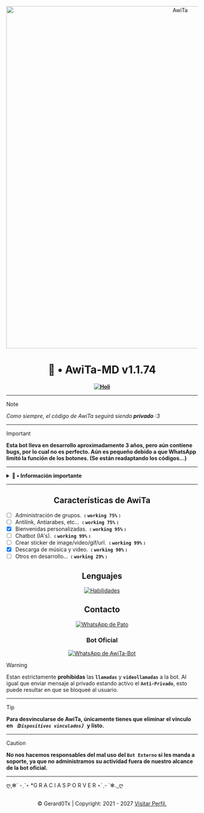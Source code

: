 <p align="center">
	<img src="https://qu.ax/CxVTw.jpg" alt="AwiTa" width="900" />
</p>

<h1 align="center">📌 • AwiTa-MD v1.1.74</h1>

<div align="center">
	<a href="https://github.com/Gerard0Tx">
		<strong>
			<img src="https://readme-typing-svg.demolab.com?font=Lato&weight=19000&size=14&pause=1000&width=435&lines=Bienvenidos+al+repositorio+oficial;AwiTa+estar%C3%A1+feliz+con+una+estrellita+%3A3;Cuack+Cuack++Motherfucker+%F0%9F%94%A5" alt="Holi" />
		</strong>
	</a>
</div>

---

> [!NOTE]
> *Como siempre, el código de AwiTa seguirá siendo **privado** :3*

---

> [!IMPORTANT]
> **Esta bot lleva en desarrollo aproximadamente 3 años, pero aún contiene bugs, por lo cual no es perfecto. Aún es pequeño debido a que WhatsApp limitó la función de los botones. (Se están readaptando los códigos...)**

---

<details>
	<summary><b>🔖 • Información importante</b></summary>

> **Esta bot no está afiliada de ninguna manera con WhatsApp Inc.**
> WhatsApp es una marca registrada de WhatsApp LLC.
> Esta bot es un proyecto de desarrollo independiente y no tiene ninguna relación oficial con la compañía.

</details>

---

<h2 align="center">Características de AwiTa</h2>

- [ ] Administración de grupos. **`﹝working 75%﹞`**
- [ ] Antilink, Antiarabes, etc... **`﹝working 75%﹞`**
- [x] Bienvenidas personalizadas. **`﹝working 95%﹞`**
- [ ] Chatbot (IA's). **`﹝working 99%﹞`**
- [ ] Crear sticker de image/video/gif/url. **`﹝working 99%﹞`**
- [x] Descarga de música y video. **`﹝working 90%﹞`**
- [ ] Otros en desarrollo... **`﹝working 29%﹞`**

<h2 align="center">Lenguajes</h2>
<div align="center">
	<a href="#habilidades">
		<img src="https://skillicons.dev/icons?i=html,css,javascript,nodejs" alt="Habilidades">
	</a>
</div>

<h2 align="center">Contacto</h2>
<div align="center">
	<a href="https://wa.me/+5218311584933">
		<img src='https://img.shields.io/badge/🜲_ᵖᵃᵗᵒ-25D366?style=for-the-badge&logo=whatsapp&logoColor=white' alt="WhatsApp de Pato" />
	</a>
</div>

<h3 align="center">Bot Oficial</h3>
<div align="center">
	<a href='https://Wa.me/+5215663746621'>
		<img src='https://img.shields.io/badge/AwiTaBot--MD-25D366?style=for-the-badge&logo=whatsapp&logoColor=white' alt="WhatsApp de AwiTa-Bot" />
	</a>
</div>

> [!WARNING]
> Estan estrictamente **prohibidas** las **`llamadas`** y **`videollamadas`** a la bot.
> Al igual que enviar mensaje al privado estando activo el **`Anti-Privado`**, esto puede resultar en que se bloqueé al usuario.

---

> [!TIP]
> **Para desvincularse de AwiTa, únicamente tienes que eliminar el vínculo en *`〘Dispositivos vinculados〙`* y listo.**

---

> [!CAUTION]
> **No nos hacemos responsables del mal uso del `Bot Externo` si les manda a soporte, ya que no administramos su actividad fuera de nuestro alcance de la bot oficial.**

---

ღ¸✻´ -ˏˋ⋆ *G R A C I A S  P O R  V E R ⋆ˊˎ- `✻.¸¸ღ

<br />
<div style='text-align: center'>
	&copy; Gerard0Tx | Copyright: 2021 - 2027
	<a href="https://github.com/Gerard0Tx" target="_blank">Visitar Perfil.</a>
</div>
